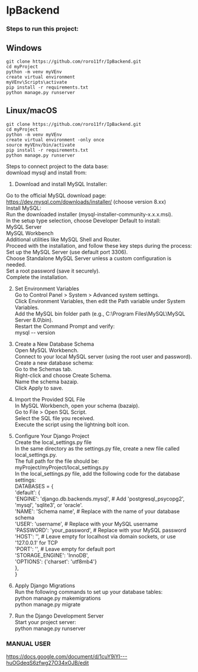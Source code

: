 # IpBackend  
### Steps to run this project:

## Windows
```git clone https://github.com/roro11fr/IpBackend.git```\
```cd myProject```\
```python -m venv myVEnv```\
```create virtual environment```\
```myVEnv\Scripts\activate```\
```pip install -r requirements.txt```\
```python manage.py runserver```

## Linux/macOS
```git clone https://github.com/roro11fr/IpBackend.git```\
```cd myProject```\
```python -m venv myVEnv```\
```create virtual environment -only once```\
```source myVEnv/bin/activate```\
```pip install -r requirements.txt```\
```python manage.py runserver```

Steps to connect project to the data base:   
download mysql and install from:  
1. Download and install MySQL Installer:  
  
Go to the official MySQL download page:  
https://dev.mysql.com/downloads/installer/ (choose version 8.xx)  
Install MySQL:  
Run the downloaded installer (mysql-installer-community-x.x.x.msi).  
In the setup type selection, choose Developer Default to install:  
MySQL Server  
MySQL Workbench  
Additional utilities like MySQL Shell and Router.  
Proceed with the installation, and follow these key steps during the process:  
Set up the MySQL Server (use default port 3306).  
Choose Standalone MySQL Server unless a custom configuration is needed.  
Set a root password (save it securely).  
Complete the installation. 

2. Set Environment Variables  
Go to Control Panel > System > Advanced system settings.  
Click Environment Variables, then edit the Path variable under System Variables.  
Add the MySQL bin folder path (e.g., C:\Program Files\MySQL\MySQL Server 8.0\bin).  
Restart the Command Prompt and verify:  
mysql -- version  

3. Create a New Database Schema  
Open MySQL Workbench.  
Connect to your local MySQL server (using the root user and password).  
Create a new database schema:  
Go to the Schemas tab.  
Right-click and choose Create Schema.  
Name the schema bazaip.  
Click Apply to save.  

4. Import the Provided SQL File  
In MySQL Workbench, open your schema (bazaip).  
Go to File > Open SQL Script.  
Select the SQL file you received.  
Execute the script using the lightning bolt icon.  

5. Configure Your Django Project  
Create the local_settings.py file  
In the same directory as the settings.py file, create a new file called local_settings.py.  
The full path for the file should be: myProject/myProject/local_settings.py  
In the local_settings.py file, add the following code for the database settings:  
DATABASES = {  
    'default': {  
        'ENGINE': 'django.db.backends.mysql',  # Add 'postgresql_psycopg2', 'mysql', 'sqlite3', or 'oracle'.  
        'NAME': 'Schema name',  # Replace with the name of your database schema  
        'USER': 'username',  # Replace with your MySQL username  
        'PASSWORD': 'your_password',  # Replace with your MySQL password  
        'HOST': '',  # Leave empty for localhost via domain sockets, or use '127.0.0.1' for TCP  
        'PORT': '',  # Leave empty for default port  
        'STORAGE_ENGINE': 'InnoDB',  
        'OPTIONS': {'charset': 'utf8mb4'}  
    },  
}  

6. Apply Django Migrations  
Run the following commands to set up your database tables:  
python manage.py makemigrations  
python manage.py migrate  

7. Run the Django Development Server  
Start your project server:  
python manage.py runserver  




### MANUAL USER

https://docs.google.com/document/d/1cuY9iYI---huOGdeqS6zfwg27O34xOJB/edit
